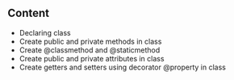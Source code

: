 ## Content
- Declaring class
- Create public and private methods in class
- Create @classmethod and @staticmethod
- Create public and private attributes in class
- Create getters and setters using decorator @property in class